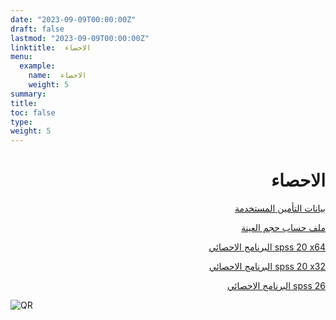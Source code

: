 ```yaml
---
date: "2023-09-09T00:00:00Z"
draft: false
lastmod: "2023-09-09T00:00:00Z"
linktitle:  الاحصاء
menu:
  example:
    name:  الاحصاء
    weight: 5
summary: 
title: 
toc: false
type: 
weight: 5
---
```


<h1 align="right">
الاحصاء
</h1>


<p align="right">
 <a href = "https://drive.google.com/drive/folders/1oHOWaZISmyNzT9wYkwhfpMWCEic1eOX1?usp=sharing"> بيانات التأمين المستخدمة </a>
</p>


<p align="right">
 <a href = "https://docs.google.com/spreadsheets/d/1lB1iQQWSqUcztVQBGbvNGPqiTWYgsmCT/edit?usp=sharing&ouid=113278006464868371317&rtpof=true&sd=true"> ملف حساب حجم العينة </a>
</p>




<p align="right">
 <a href = "https://drive.google.com/file/d/1hLdwxwCZLFiqnKfcOP98CpKgoKCnF8wS/view?usp=sharing"> البرنامج الاحصائي spss 20 x64  </a>
</p>


<p align="right">
 <a href = "https://t.me/StatisticalAnalysisEgypt/132676"> البرنامج الاحصائي spss 20 x32  </a>
</p>


<p align="right">
 <a href = "https://getintopc.com/softwares/analytics/ibm-spss-statistics-v26-2019-free-download-7922890/?id=001299380711"> البرنامج الاحصائي spss 26  </a>
</p>






![QR](/img/train/stat-train-qr.png)